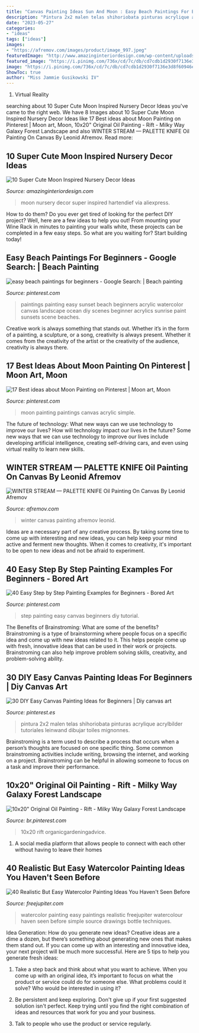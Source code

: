 ```yaml
---
title: "Canvas Painting Ideas Sun And Moon : Easy Beach Paintings For Beginners"
description: "Pintura 2x2 malen telas shihoriobata pinturas acrylique acrylbilder tutoriales leinwand dibujar toiles mignonnes"
date: "2023-05-27"
categories:
- "ideas"
tags: ["ideas"]
images:
- "https://afremov.com/images/product/image_997.jpeg"
featuredImage: "http://www.amazinginteriordesign.com/wp-content/uploads/2016/08/10-super-cute-moon-inspired-nursery-decor-ideas-8.jpg"
featured_image: "https://i.pinimg.com/736x/cd/7c/db/cd7cdb1d2930f7136e3d8f60946e884b.jpg"
image: "https://i.pinimg.com/736x/cd/7c/db/cd7cdb1d2930f7136e3d8f60946e884b.jpg"
ShowToc: true
author: "Miss Jammie Gusikowski IV"
---
```



1. Virtual Reality 

	

		
searching about 10 Super Cute Moon Inspired Nursery Decor Ideas you've came to the right web. We have 8 Images about 10 Super Cute Moon Inspired Nursery Decor Ideas like 17 Best ideas about Moon Painting on Pinterest | Moon art, Moon, 10x20&quot; Original Oil Painting - Rift - Milky Way Galaxy Forest Landscape and also WINTER STREAM — PALETTE KNIFE Oil Painting On Canvas By Leonid Afremov. Read more:
		
    
## 10 Super Cute Moon Inspired Nursery Decor Ideas

<img loading=lazy src="http://www.amazinginteriordesign.com/wp-content/uploads/2016/08/10-super-cute-moon-inspired-nursery-decor-ideas-8.jpg" onerror="this.onerror=null;this.src='https://tse4.mm.bing.net/th?id=OIP.dszc4vqqVeI7xTZe0alx0AHaFM&amp;pid=15.1';" alt="10 Super Cute Moon Inspired Nursery Decor Ideas">

_Source: amazinginteriordesign.com_

>moon nursery decor super inspired hartendief via aliexpress. 

	

How to do them?
Do you ever get tired of looking for the perfect DIY project? Well, here are a few ideas to help you out! From mounting your Wine Rack in minutes to painting your walls white, these projects can be completed in a few easy steps. So what are you waiting for? Start building today!

    
## Easy Beach Paintings For Beginners - Google Search: | Beach Painting

<img loading=lazy src="https://i.pinimg.com/originals/9c/63/56/9c63563009463965e57e2d9f9a9a2a5f.jpg" onerror="this.onerror=null;this.src='https://tse2.mm.bing.net/th?id=OIP.8G1tuodJLPmaOjZeLPK7wgHaJ9&amp;pid=15.1';" alt="easy beach paintings for beginners - Google Search: | Beach painting">

_Source: pinterest.com_

>paintings painting easy sunset beach beginners acrylic watercolor canvas landscape ocean diy scenes beginner acrylics sunrise paint sunsets scene beaches. 

	

Creative work is always something that stands out. Whether it’s in the form of a painting, a sculpture, or a song, creativity is always present. Whether it comes from the creativity of the artist or the creativity of the audience, creativity is always there.

    
## 17 Best Ideas About Moon Painting On Pinterest | Moon Art, Moon

<img loading=lazy src="https://i.pinimg.com/736x/d8/78/05/d87805e91b0916adb0e142e90beec708.jpg" onerror="this.onerror=null;this.src='https://tse4.mm.bing.net/th?id=OIP.aaY0pFW4jGmOZrJHVVRuxgHaJ3&amp;pid=15.1';" alt="17 Best ideas about Moon Painting on Pinterest | Moon art, Moon">

_Source: pinterest.com_

>moon painting paintings canvas acrylic simple. 

	

The future of technology: What new ways can we use technology to improve our lives?
How will technology impact our lives in the future? Some new ways that we can use technology to improve our lives include developing artificial intelligence, creating self-driving cars, and even using virtual reality to learn new skills.

    
## WINTER STREAM — PALETTE KNIFE Oil Painting On Canvas By Leonid Afremov

<img loading=lazy src="https://afremov.com/images/product/image_997.jpeg" onerror="this.onerror=null;this.src='https://tse3.mm.bing.net/th?id=OIP.BqK8CbtiqFTyr0QkGXXxngHaNr&amp;pid=15.1';" alt="WINTER STREAM — PALETTE KNIFE Oil Painting On Canvas By Leonid Afremov">

_Source: afremov.com_

>winter canvas painting afremov leonid. 

	

Ideas are a necessary part of any creative process. By taking some time to come up with interesting and new ideas, you can help keep your mind active and ferment new thoughts. When it comes to creativity, it's important to be open to new ideas and not be afraid to experiment.

    
## 40 Easy Step By Step Painting Examples For Beginners - Bored Art

<img loading=lazy src="https://i.pinimg.com/736x/21/76/ba/2176bafa1ad389f09622ad80352050a0.jpg" onerror="this.onerror=null;this.src='https://tse1.mm.bing.net/th?id=OIP.F0uyYiG_cuO38cgwvSsQ5wHaLH&amp;pid=15.1';" alt="40 Easy Step by Step Painting Examples for Beginners - Bored Art">

_Source: pinterest.com_

>step painting easy canvas beginners diy tutorial. 

	

The Benefits of Brainstroming: What are some of the benefits?
Brainstroming is a type of brainstorming where people focus on a specific idea and come up with new ideas related to it. This helps people come up with fresh, innovative ideas that can be used in their work or projects. Brainstroming can also help improve problem solving skills, creativity, and problem-solving ability.

    
## 30 DIY Easy Canvas Painting Ideas For Beginners | Diy Canvas Art

<img loading=lazy src="https://i.pinimg.com/736x/cd/7c/db/cd7cdb1d2930f7136e3d8f60946e884b.jpg" onerror="this.onerror=null;this.src='https://tse2.mm.bing.net/th?id=OIP.NqXq7w34swwUrZGniTfNDQHaHa&amp;pid=15.1';" alt="30 DIY Easy Canvas Painting Ideas for Beginners | Diy canvas art">

_Source: pinterest.es_

>pintura 2x2 malen telas shihoriobata pinturas acrylique acrylbilder tutoriales leinwand dibujar toiles mignonnes. 

	

Brainstroming is a term used to describe a process that occurs when a person’s thoughts are focused on one specific thing. Some common brainstroming activities include writing, browsing the internet, and working on a project. Brainstroming can be helpful in allowing someone to focus on a task and improve their performance.

    
## 10x20&quot; Original Oil Painting - Rift - Milky Way Galaxy Forest Landscape

<img loading=lazy src="https://i.pinimg.com/736x/78/4b/3f/784b3f88e7e9f50008761133740d3df8.jpg" onerror="this.onerror=null;this.src='https://tse1.mm.bing.net/th?id=OIP.WrF6F75mjy-VoZ2gIWzaZAHaO1&amp;pid=15.1';" alt="10x20&quot; Original Oil Painting - Rift - Milky Way Galaxy Forest Landscape">

_Source: br.pinterest.com_

>10x20 rift organicgardeningadvice. 

	

1. A social media platform that allows people to connect with each other without having to leave their homes 

    
## 40 Realistic But Easy Watercolor Painting Ideas You Haven&#039;t Seen Before

<img loading=lazy src="http://www.freejupiter.com/wp-content/uploads/2018/07/Easy-Watercolor-Painting-Ideas-5.jpg" onerror="this.onerror=null;this.src='https://tse3.mm.bing.net/th?id=OIP.YDw7XaIefnO3zrrEznKL5gHaOc&amp;pid=15.1';" alt="40 Realistic But Easy Watercolor Painting Ideas You Haven&#039;t Seen Before">

_Source: freejupiter.com_

>watercolor painting easy paintings realistic freejupiter watercolour haven seen before simple source drawings bottle techniques. 

	

Idea Generation: How do you generate new ideas?
Creative ideas are a dime a dozen, but there’s something about generating new ones that makes them stand out. If you can come up with an interesting and innovative idea, your next project will be much more successful. Here are 5 tips to help you generate fresh ideas:
1. Take a step back and think about what you want to achieve. When you come up with an original idea, it’s important to focus on what the product or service could do for someone else. What problems could it solve? Who would be interested in using it?

2. Be persistent and keep exploring. Don't give up if your first suggested solution isn't perfect. Keep trying until you find the right combination of ideas and resources that work for you and your business.

3. Talk to people who use the product or service regularly.

